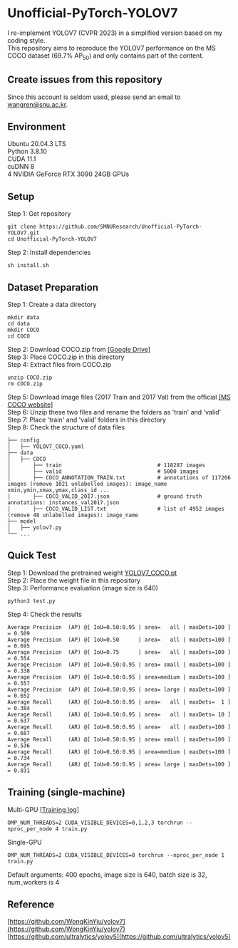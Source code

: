 # Unofficial-PyTorch-YOLOV7
I re-implement YOLOV7 (CVPR 2023) in a simplified version based on my coding style.  
This repository aims to reproduce the YOLOV7 performance on the MS COCO dataset (69.7% AP<sub>50</sub>) and only contains part of the content.
## Create issues from this repository
Since this account is seldom used, please send an email to wangren@snu.ac.kr.
## Environment
Ubuntu 20.04.3 LTS  
Python 3.8.10  
CUDA 11.1  
cuDNN 8  
4 NVIDIA GeForce RTX 3090 24GB GPUs
## Setup
Step 1: Get repository  
```
git clone https://github.com/SMNUResearch/Unofficial-PyTorch-YOLOV7.git
cd Unofficial-PyTorch-YOLOV7
```
Step 2: Install dependencies  
```
sh install.sh
```
## Dataset Preparation
Step 1: Create a data directory
```
mkdir data
cd data
mkdir COCO
cd COCO
```
Step 2: Download COCO.zip from [[Google Drive]](https://drive.google.com/file/d/1FcIbbWalDVymehQIaIBBE4dEVNoPKQQF/view?usp=sharing)  
Step 3: Place COCO.zip in this directory  
Step 4: Extract files from COCO.zip  
```
unzip COCO.zip
rm COCO.zip
```
Step 5: Download image files (2017 Train and 2017 Val) from the official [[MS COCO website]](https://cocodataset.org/#download)  
Step 6: Unzip these two files and rename the folders as 'train' and 'valid'  
Step 7: Place 'train' and 'valid' folders in this directory  
Step 8: Check the structure of data files
```
├── config
│   ├── YOLOV7_COCO.yaml
├── data
│   ├── COCO
│       ├── train                              # 118287 images
│       ├── valid                              # 5000 images
│       ├── COCO_ANNOTATION_TRAIN.txt          # annotations of 117266 images (remove 1021 unlabelled images): image_name xmin,ymin,xmax,ymax,class_id ...
│       ├── COCO_VALID_2017.json               # ground truth annotations: instances_val2017.json
│       ├── COCO_VALID_LIST.txt                # list of 4952 images (remove 48 unlabelled images): image_name
├── model                              
│   ├── yolov7.py
└── ...
```
## Quick Test
Step 1: Download the pretrained weight [YOLOV7_COCO.pt](https://drive.google.com/file/d/1IQmu_GTC9tdVsnNj2aRr3h1W8vo7WeLI/view?usp=sharing)  
Step 2: Place the weight file in this repository  
Step 3: Performance evaluation (image size is 640)
```
python3 test.py
```
Step 4: Check the results
```
Average Precision  (AP) @[ IoU=0.50:0.95 | area=   all | maxDets=100 ] = 0.509
Average Precision  (AP) @[ IoU=0.50      | area=   all | maxDets=100 ] = 0.695
Average Precision  (AP) @[ IoU=0.75      | area=   all | maxDets=100 ] = 0.554
Average Precision  (AP) @[ IoU=0.50:0.95 | area= small | maxDets=100 ] = 0.338
Average Precision  (AP) @[ IoU=0.50:0.95 | area=medium | maxDets=100 ] = 0.557
Average Precision  (AP) @[ IoU=0.50:0.95 | area= large | maxDets=100 ] = 0.652
Average Recall     (AR) @[ IoU=0.50:0.95 | area=   all | maxDets=  1 ] = 0.384
Average Recall     (AR) @[ IoU=0.50:0.95 | area=   all | maxDets= 10 ] = 0.637
Average Recall     (AR) @[ IoU=0.50:0.95 | area=   all | maxDets=100 ] = 0.687
Average Recall     (AR) @[ IoU=0.50:0.95 | area= small | maxDets=100 ] = 0.536
Average Recall     (AR) @[ IoU=0.50:0.95 | area=medium | maxDets=100 ] = 0.734
Average Recall     (AR) @[ IoU=0.50:0.95 | area= large | maxDets=100 ] = 0.831
```
## Training (single-machine)
Multi-GPU [[Training log]](https://drive.google.com/file/d/1vt3JsFbkHKaAavbQPKOVzd5UQdj-3B6x/view?usp=sharing)
```
OMP_NUM_THREADS=2 CUDA_VISIBLE_DEVICES=0,1,2,3 torchrun --nproc_per_node 4 train.py
```
Single-GPU
```
OMP_NUM_THREADS=2 CUDA_VISIBLE_DEVICES=0 torchrun --nproc_per_node 1 train.py
```
Default arguments: 400 epochs, image size is 640, batch size is 32, num_workers is 4
## Reference
[https://github.com/WongKinYiu/yolov7](https://github.com/WongKinYiu/yolov7)  
[https://github.com/ultralytics/yolov5](https://github.com/ultralytics/yolov5)
